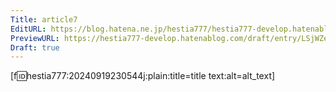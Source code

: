 ```yaml
---
Title: article7
EditURL: https://blog.hatena.ne.jp/hestia777/hestia777-develop.hatenablog.com/atom/entry/6802340630907681136
PreviewURL: https://hestia777-develop.hatenablog.com/draft/entry/LSjWZep9C8-rS3t9ROWt02qucwk
Draft: true
---
```


[f:id:hestia777:20240919230544j:plain:title=title text:alt=alt_text]
